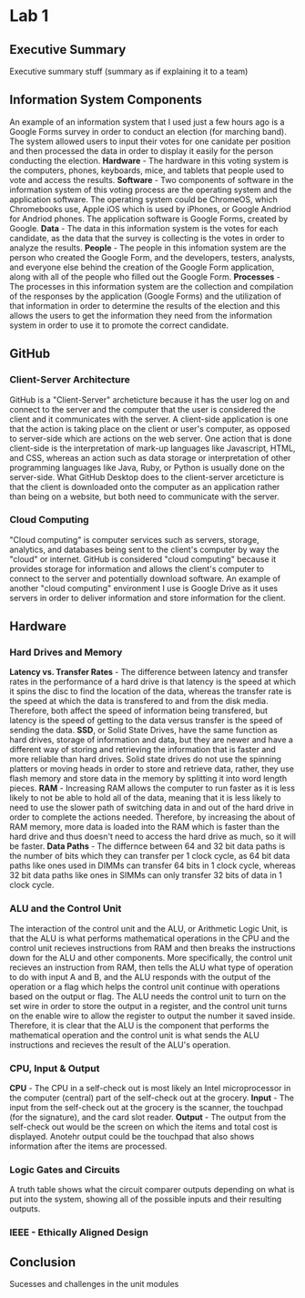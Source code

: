 # Lab 1


## Executive Summary
Executive summary stuff (summary as if explaining it to a team)


## Information System Components  
An example of an information system that I used just a few hours ago is a Google Forms survey in order to conduct an election (for marching band). The system allowed users to input their votes for one canidate per position and then processed the data in order to display it easily for the person conducting the election.
**Hardware** - The hardware in this voting system is the computers, phones, keyboards, mice, and tablets that people used to vote and access the results.
**Software** - Two components of software in the information system of this voting process are the operating system and the application software. The operating system  could be ChromeOS, which Chromebooks use, Apple iOS which is used by iPhones, or Google Andriod for Andriod phones. The application software is Google Forms, created by Google.
**Data** - The data in this information system is the votes for each candidate, as the data that the survey is collecting is the votes in order to analyze the results.
**People** - The people in this infomation system are the person who created the Google Form, and the developers, testers, analysts, and everyone else behind the creation of the Google Form application, along with all of the people who filled out the Google Form.
**Processes** - The processes in this information system are the collection and compilation of the responses by the application (Google Forms) and the utilization of that information in order to determine the results of the election and this allows the users to get the information they need from the information system in order to use it to promote the correct candidate.


## GitHub  
### Client-Server Architecture  
GitHub is a "Client-Server" archeticture because it has the user log on and connect to the server and the computer that the user is considered the client and it communicates with the server. A client-side application is one that the action is taking place on the client or user's computer, as opposed to server-side which are actions on the web server. One action that is done client-side is the interpretation of mark-up languages like Javascript, HTML, and CSS, whereas an action such as data storage or interpretation of other programming languages like Java, Ruby, or Python is usually done on the server-side. What GitHub Desktop does to the client-server arceticture is that the client is downloaded onto the computer as an application rather than being on a website, but both need to communicate with the server.
### Cloud Computing
"Cloud computing" is computer services such as servers, storage, analytics, and databases being sent to the client's computer by way the "cloud" or internet. GitHub is considered "cloud computing" because it provides storage for information and allows the client's computer to connect to the server and potentially download software. An example of another "cloud computing" environment I use is Google Drive as it uses servers in order to deliver information and store information for the client.


## Hardware
### Hard Drives and Memory
**Latency vs. Transfer Rates** - The difference between latency and transfer rates in the performance of a hard drive is that latency is the speed at which it spins the disc to find the location of the data, whereas the transfer rate is the speed at which the data is transfered to and from the disk media. Therefore, both affect the speed of information being transfered, but latency is the speed of getting to the data versus transfer is the speed of sending the data. 
**SSD**, or Solid State Drives, have the same function as hard drives, storage of information and data, but they are newer and have a different way of storing and retrieving the information that is faster and more reliable than hard drives. Solid state drives do not use the spinning platters or moving heads in order to store and retrieve data, rather, they use flash memory and store data in the memory by splitting it into word length pieces.
**RAM** - Increasing RAM allows the computer to run faster as it is less likely to not be able to hold all of the data, meaning that it is less likely to need to use the slower path of switching data in and out of the hard drive in order to complete the actions needed. Therefore, by increasing the about of RAM memory, more data is loaded into the RAM which is faster than the hard drive and thus doesn't need to access the hard drive as much, so it will be faster.
**Data Paths** - The differnce between 64 and 32 bit data paths is the number of bits which they can transfer per 1 clock cycle, as 64 bit data paths like ones used in DIMMs can transfer 64 bits in 1 clock cycle, whereas 32 bit data paths like ones in SIMMs can only transfer 32 bits of data in 1 clock cycle.
### ALU and the Control Unit
The interaction of the control unit and the ALU, or Arithmetic Logic Unit, is that the ALU is what performs mathematical operations in the CPU and the control unit recieves instructions from RAM and then breaks the instructions down for the ALU and other components. More specifically, the control unit recieves an instruction from RAM, then tells the ALU what type of operation to do with input A and B, and the ALU responds with the output of the operation or a flag which helps the control unit continue with operations based on the output or flag. The ALU needs the control unit to turn on the set wire in order to store the output in a register, and the control unit turns on the enable wire to allow the register to output the number it saved inside. Therefore, it is clear that the ALU is the component that performs the mathematical operation and the control unit is what sends the ALU instructions and recieves the result of the ALU's operation.
### CPU, Input & Output
**CPU** - The CPU in a self-check out is most likely an Intel microprocessor in the  computer (central) part of the self-check out at the grocery. 
**Input** - The input from the self-check out at the grocery is the scanner, the touchpad (for the signature), and the card slot reader. 
**Output** - The output from the self-check out would be the screen on which the items and total cost is displayed. Anotehr output could be the touchpad that also shows information after the items are processed. 
### Logic Gates and Circuits
A truth table shows what the circuit comparer outputs depending on what is put into the system, showing all of the possible inputs and their resulting outputs. 
### IEEE - Ethically Aligned Design



## Conclusion 
Sucesses and challenges in the unit modules
